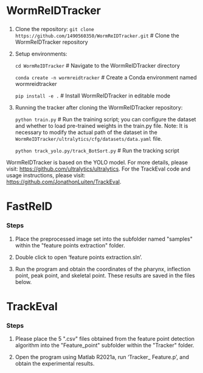 # WormReIDTracker

### 

1. Clone the repository:
   `git clone https://github.com/1490560350/WormReIDTracker.git`  # Clone the WormReIDTracker repository

2. Setup environments:

   `cd WormReIDTracker`  # Navigate to the WormReIDTracker directory
   
   `conda create -n wormreidtracker`  # Create a Conda environment named wormreidtracker
   
   `pip install -e .`  # Install WormReIDTracker in editable mode

4. Running the tracker after cloning the WormReIDTracker repository:
   
   `python train.py`  # Run the training script; you can configure the dataset and whether to load pre-trained weights in the train.py file.     Note: It is necessary to modify the actual path of the dataset in the `WormReIDTracker/ultralytics/cfg/datasets/data.yaml` file.
   
   `python track_yolo.py/track_BotSort.py`  # Run the tracking script

WormReIDTracker is based on the YOLO model. For more details, please visit: https://github.com/ultralytics/ultralytics. For the TrackEval code and usage instructions, please visit: https://github.com/JonathonLuiten/TrackEval.

# FastReID
### Steps
1. Place the preprocessed image set into the subfolder named "samples" within the "feature points extraction" folder.

2. Double click to open ‘feature points extraction.sln’.

3. Run the program and obtain the coordinates of the pharynx, inflection point, peak point, and skeletal point. These results are saved in the files below.

# TrackEval
### Steps
1. Please place the 5 ".csv" files obtained from the feature point detection algorithm into the "Feature_point" subfolder within the "Tracker" folder.

2. Open the program using Matlab R2021a, run ‘Tracker_ Feature.p’, and obtain the experimental results.



